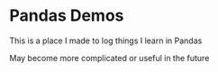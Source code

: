 # Pandas Demos

This is a place I made to log things I learn in Pandas

May become more complicated or useful in the future